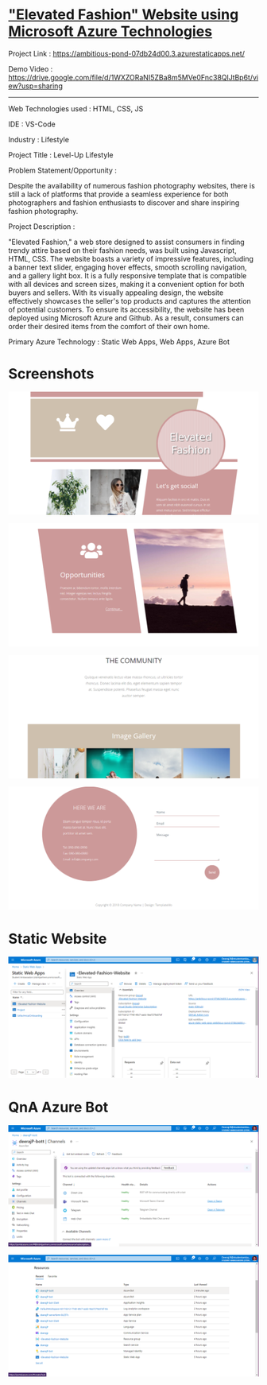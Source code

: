 # ["Elevated Fashion" Website using Microsoft Azure Technologies](https://ambitious-pond-07db24d00.3.azurestaticapps.net/)

Project Link : https://ambitious-pond-07db24d00.3.azurestaticapps.net/

Demo Video : https://drive.google.com/file/d/1WXZORaNI5ZBa8m5MVe0Fnc38QlJtBp6t/view?usp=sharing

_______________________________________________________________________________________________________________________________________________________________________

Web Technologies used : HTML, CSS, JS

IDE : VS-Code

Industry : Lifestyle

Project Title : Level-Up Lifestyle

Problem Statement/Opportunity :

Despite the availability of numerous fashion photography websites, there is still a lack of platforms that provide a seamless experience for both photographers and fashion enthusiasts to discover and share inspiring fashion photography.

Project Description :

"Elevated Fashion," a web store designed to assist consumers in finding trendy attire based on their fashion needs, was built using Javascript, HTML, CSS. The website boasts a variety of impressive features, including a banner text slider, engaging hover effects, smooth scrolling navigation, and a gallery light box. It is a fully responsive template that is compatible with all devices and screen sizes, making it a convenient option for both buyers and sellers. With its visually appealing design, the website effectively showcases the seller's top products and captures the attention of potential customers. To ensure its accessibility, the website has been deployed using Microsoft Azure and Github. As a result, consumers can order their desired items from the comfort of their own home.

Primary Azure Technology : Static Web Apps, Web Apps, Azure Bot

# Screenshots

![Screenshot (372)](https://github.com/deerajlucky/-Elevated-Fashion-Website/blob/main/New%20folder/1.png)

![Screenshot (373)](https://github.com/deerajlucky/-Elevated-Fashion-Website/blob/main/New%20folder/2.png)

![Screenshot (374)](https://github.com/deerajlucky/-Elevated-Fashion-Website/blob/main/New%20folder/3.png)

![Screenshot (375)](https://github.com/deerajlucky/-Elevated-Fashion-Website/blob/main/New%20folder/4.png)

# Static Website
![Screenshot (375)](https://github.com/deerajlucky/-Elevated-Fashion-Website/blob/main/New%20folder/png5.png)

# QnA Azure Bot
![Screenshot (375)](https://github.com/deerajlucky/-Elevated-Fashion-Website/blob/main/New%20folder/Screenshot%202023-04-27%20231458.png)

![Screenshot (375)](https://github.com/deerajlucky/-Elevated-Fashion-Website/blob/main/New%20folder/Screenshot%202023-04-27%20231720.png)


